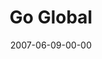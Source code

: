 ---
layout: message
category: message
series: "Go Home"
title: "Go Global"
date: 2007-06-09-00-00
message_id: 15
---